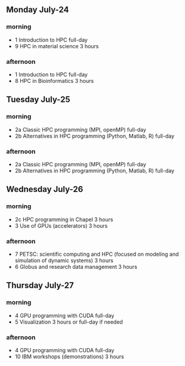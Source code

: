 ## Monday July-24

### morning
* 1 Introduction to HPC full-day
* 9 HPC in material science 3 hours

### afternoon
* 1 Introduction to HPC full-day
* 8 HPC in Bioinformatics 3 hours

## Tuesday July-25

### morning
* 2a Classic HPC programming (MPI, openMP) full-day
* 2b Alternatives in HPC programming (Python, Matlab, R) full-day

### afternoon
* 2a Classic HPC programming (MPI, openMP) full-day
* 2b Alternatives in HPC programming (Python, Matlab, R) full-day

## Wednesday July-26

### morning
* 2c HPC programming in Chapel 3 hours
* 3 Use of GPUs (accelerators) 3 hours

### afternoon
* 7 PETSC: scientific computing and HPC (focused on modeling and simulation of dynamic systems) 3 hours
* 6 Globus and research data management 3 hours

## Thursday July-27

### morning
* 4 GPU programming with CUDA full-day
* 5 Visualization 3 hours or full-day if needed

### afternoon
* 4 GPU programming with CUDA full-day
* 10 IBM workshops (demonstrations) 3 hours
